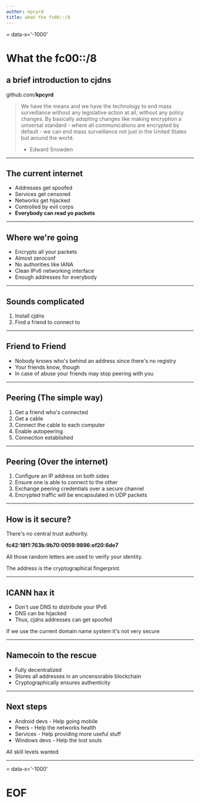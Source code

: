 ```yaml
---
author: kpcyrd
title: what the fc00::/8
---
```

= data-x='-1000'
# What the fc00::/8
## a brief introduction to cjdns

github.com/**kpcyrd**

> We have the means and we have the technology to end mass surveillance without any legislative action at all, without any policy changes. By basically adopting changes like making encryption a universal standard - where all communications are encrypted by default - we can end mass surveillance not just in the United States but around the world.
> - Edward Snowden

---
## The current internet

 - Addresses get spoofed
 - Services get censored
 - Networks get hijacked
 - Controlled by evil corps
 - **Everybody can read yo packets**

---
## Where we're going

- Encrypts all your packets
- Almost zeroconf
- No authorities like IANA
- Clean IPv6 networking interface
- Enough addresses for everybody

---
## Sounds complicated

1. Install cjdns
2. Find a friend to connect to

---
## Friend to Friend

- Nobody knows who's behind an address since there's no registry
- Your friends know, though
- In case of abuse your friends may stop peering with you

---
## Peering (The simple way)

1. Get a friend who's connected
2. Get a cable
3. Connect the cable to each computer
4. Enable autopeering
5. Connection established

---
## Peering (Over the internet)

1. Configure an IP address on both sides
2. Ensure one is able to connect to the other
3. Exchange peering credentials over a secure channel
4. Encrypted traffic will be encapsulated in UDP packets

---
## How is it secure?

There's no central trust authority.

**fc42:18f1:763b:9b70:0059:9896:ef20:6de7**

All those random letters are used to verify your identity.

The address is the cryptographical fingerprint.

---
## ICANN hax it

- Don't use DNS to distribute your IPv6
- DNS can be hijacked
- Thus, cjdns addresses can get spoofed

If we use the current domain name system it's not very secure

---
## Namecoin to the rescue

- Fully decentralized
- Stores all addresses in an uncensorable blockchain
- Cryptographically ensures authenticity

---
## Next steps

- Android devs - Help going mobile
- Peers - Help the networks health
- Services - Help providing more useful stuff
- Windows devs - Help the lost souls

All skill levels wanted

---
= data-x='-1000'
# EOF

